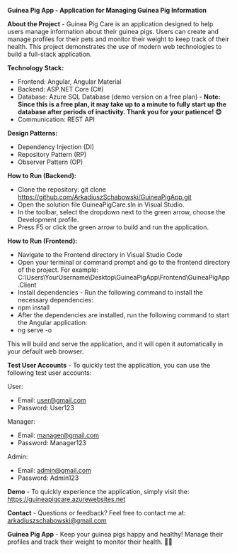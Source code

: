 **Guinea Pig App - Application for Managing Guinea Pig Information**

**About the Project** - Guinea Pig Care is an application designed to help users manage information about their guinea pigs. Users can create and manage profiles for their pets and monitor their weight to keep track of their health. This project demonstrates the use of modern web technologies to build a full-stack application.

**Technology Stack:**
- Frontend: Angular, Angular Material
- Backend: ASP.NET Core (C#)
- Database: Azure SQL Database (demo version on a free plan) - **Note: Since this is a free plan, it may take up to a minute to fully start up the database after periods of inactivity. Thank you for your patience! 😊**
- Communication: REST API

**Design Patterns:**
- Dependency Injection (DI)
- Repository Pattern (RP)
- Observer Pattern (OP)

**How to Run (Backend):**
- Clone the repository: git clone https://github.com/ArkadiuszSchabowski/GuineaPigApp.git
- Open the solution file GuineaPigCare.sln in Visual Studio.
- In the toolbar, select the dropdown next to the green arrow, choose the Development profile.
- Press F5 or click the green arrow to build and run the application.

**How to Run (Frontend):**
- Navigate to the Frontend directory in Visual Studio Code
- Open your terminal or command prompt and go to the frontend directory of the project. For example: C:\Users\YourUsername\Desktop\GuineaPigApp\Frontend\GuineaPigApp.Client
- Install dependencies - Run the following command to install the necessary dependencies:
- npm install
- After the dependencies are installed, run the following command to start the Angular application:
- ng serve -o

This will build and serve the application, and it will open it automatically in your default web browser.

**Test User Accounts** - To quickly test the application, you can use the following test user accounts:

User:
- Email: user@gmail.com
- Password: User123

Manager:
- Email: manager@gmail.com
- Password: Manager123

Admin:
- Email: admin@gmail.com
- Password: Admin123

**Demo** - To quickly experience the application, simply visit the: https://guineapigcare.azurewebsites.net

**Contact** - Questions or feedback? Feel free to contact me at: arkadiuszschabowski@gmail.com

**Guinea Pig App** - Keep your guinea pigs happy and healthy! Manage their profiles and track their weight to monitor their health. 🐹🎉
